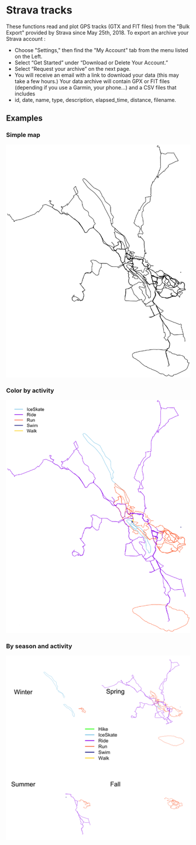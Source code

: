 # Strava tracks
These functions read and plot GPS tracks (GTX and FIT files) from the "Bulk Export" provided by Strava since May 25th, 2018.
To export an archive your Strava account :
  - Choose "Settings," then find the "My Account" tab from the menu listed on the Left.
  - Select “Get Started” under “Download or Delete Your Account.”
  - Select “Request your archive” on the next page.
  - You will receive an email with a link to download your data (this may take a few hours.)
Your data archive will contain GPX or FIT files (depending if you use a Garmin, your phone...) and a CSV files that includes
  - id, date, name, type, description, elapsed_time, distance, filename.

## Examples

### Simple map
![alt text](https://github.com/EPauthenet/Strava_tracks/blob/master/Example_map.png)
### Color by activity
![alt text](https://github.com/EPauthenet/Strava_tracks/blob/master/Example_activity.png)
### By season and activity
![alt text](https://github.com/EPauthenet/Strava_tracks/blob/master/Example_seasons.png)
